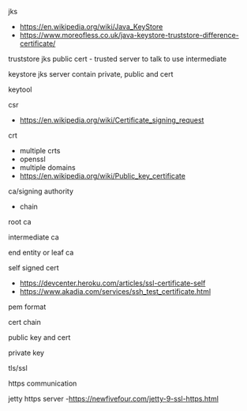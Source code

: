 jks
  - https://en.wikipedia.org/wiki/Java_KeyStore
  - https://www.moreofless.co.uk/java-keystore-truststore-difference-certificate/

truststore jks
  public cert - trusted server to talk to
  use intermediate

keystore jks
  server
  contain private, public and cert

keytool

csr
  - https://en.wikipedia.org/wiki/Certificate_signing_request

crt
  - multiple crts
  - openssl
  - multiple domains
  - https://en.wikipedia.org/wiki/Public_key_certificate

ca/signing authority
  - chain

root ca

intermediate ca

end entity or leaf ca

self signed cert
  - https://devcenter.heroku.com/articles/ssl-certificate-self
  - https://www.akadia.com/services/ssh_test_certificate.html

pem format

cert chain

public key and cert

private key

tls/ssl

https communication

jetty https server
  -https://newfivefour.com/jetty-9-ssl-https.html

